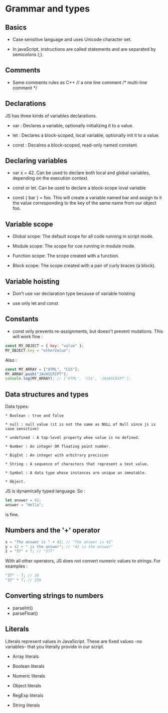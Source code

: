 # Grammar and types

## Basics

*  Case sensitive language and uses Unicode character set.

* In javaScript, instructions are called statements and are separated by semicolons (;).

## Comments

* Same comments rules as C++ // a one line comment /* multi-line comment */

## Declarations

JS has three kinds of variables declarations.

* var : Declares a variable, optionally initializing it to a value.

* let : Declares a block-scoped, local variable, optionally init it to a value.

* const : Decalres a block-scoped, read-only named constant.

## Declaring variables

* var x = 42. Can be used to declare both local and global variables, depending on the
execution context.

* const or let. Can be used to declare a block-scope loval variable

* const { bar } = foo. This will create a variable named bar and assign to it the
value corresponding to the key of the same name from our object foo.

## Variable scope

* Global scope: The default scope for all code running in script mode.

* Module scope: The scope for coe running in module mode.

* Function scope: The scope created with a function.

* Block scope: The scope created with a pair of curly braces (a block).

## Variable hoisting

* Don't use var declaration type because of variable hoisting

* use only let and const

## Constants

* const only prevents re-assignments, but doesn't prevent mutations. This will 
work fine :

```js
const MY_OBJECT = { key: "value" };
MY_OBJECT.key = "otherValue";
```

Also :

```js
const MY_ARRAY = ["HTML", "CSS"];
MY_ARRAY.push("JAVASCRIPT");
console.log(MY_ARRAY); // ['HTML', 'CSS', 'JAVASCRIPT'];
```

## Data structures and types

Data types:

	* Boolean : true and false

	* null : null value (it is not the same as NULL of Null since js is case sensitive)

	* undefined : A top-level property whoe value is no defined.

	* Number : An integer OR floating point number. 

	* BigInt : An integer with arbitrary precision

	* String : A sequence of characters that represent a text value.

	* Symbol : A data type whose instances are unique an immutable.

	* Object.

JS is dynamically typed language. So :

```js
let answer = 42;
answer = "Hello";
```

is fine.

## Numbers and the '+' operator

```js
x = "The answer is " + 42; // "The answer is 42"
y = 42 + " is the answer"; // "42 is the answer"
z = "37" + 7; // "377"
```

With all other operators, JS does not convert numeric values to strings. For examples :

```js
"37" - 7; // 30
"37" * 7; // 259
```

## Converting strings to numbers

* parseInt() 
* parseFloat()

## Literals

Literals  represent values in JavaScript. These are fixed values -no variables- that you literally provide in our script.

* Array literals

* Boolean literals

* Numeric literals

* Object literals

* RegExp literals

* String literals 
